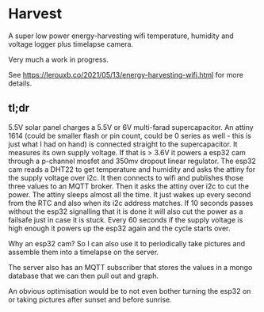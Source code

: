 Harvest
===

A super low power energy-harvesting wifi temperature, humidity and voltage logger plus timelapse camera.

Very much a work in progress.

See https://lerouxb.co/2021/05/13/energy-harvesting-wifi.html for more details.

tl;dr
---

5.5V solar panel charges a 5.5V or 6V multi-farad supercapacitor. An attiny 1614 (could be smaller flash or pin count, could be 0 series as well - this is just what I had on hand) is connected straight to the supercapacitor. It measures its own supply voltage. If that is > 3.6V it powers a esp32 cam through a p-channel mosfet and 350mv dropout linear regulator. The esp32 cam reads a DHT22 to get temperature and humidity and asks the attiny for the supply voltage over i2c. It then connects to wifi and publishes those three values to an MQTT broker. Then it asks the attiny over i2c to cut the power. The attiny sleeps almost all the time. It just wakes up every second from the RTC and also when its i2c address matches. If 10 seconds passes without the esp32 signalling that it is done it will also cut the power as a failsafe just in case it is stuck. Every 60 seconds if the supply voltage is high enough it powers up the esp32 again and the cycle starts over.

Why an esp32 cam? So I can also use it to periodically take pictures and assemble them into a timelapse on the server.

The server also has an MQTT subscriber that stores the values in a mongo database that we can then pull out and graph.

An obvious optimisation would be to not even bother turning the esp32 on or taking pictures after sunset and before sunrise.
